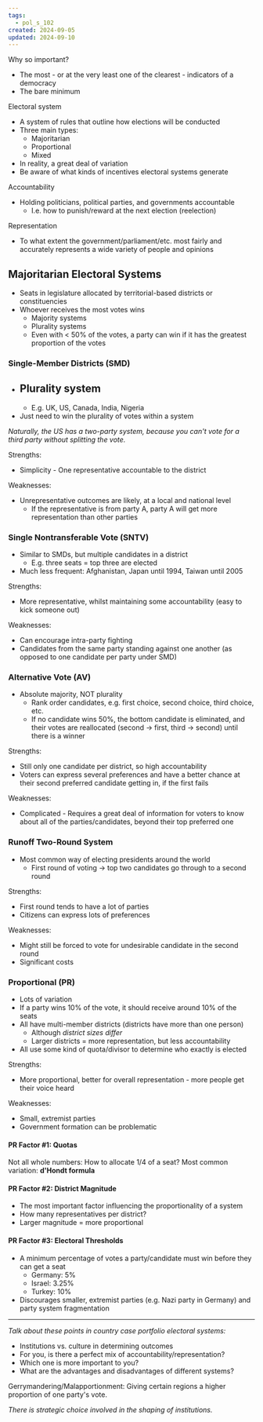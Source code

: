 ```yaml
---
tags:
  - pol_s_102
created: 2024-09-05
updated: 2024-09-10
---
```


Why so important?
- The most - or at the very least one of the clearest - indicators of a democracy
- The bare minimum

Electoral system
- A system of rules that outline how elections will be conducted
- Three main types:
  - Majoritarian
  - Proportional
  - Mixed
- In reality, a great deal of variation
- Be aware of what kinds of incentives electoral systems generate

Accountability
- Holding politicians, political parties, and governments accountable
  - I.e. how to punish/reward at the next election (reelection)

Representation
- To what extent the government/parliament/etc. most fairly and accurately represents a wide variety of people and opinions

## Majoritarian Electoral Systems

- Seats in legislature allocated by territorial-based districts or constituencies
- Whoever receives the most votes wins
  - Majority systems
  - Plurality systems
  - Even with < 50% of the votes, a party can win if it has the greatest proportion of the votes

### Single-Member Districts (SMD)

- Plurality system
  - 
  - E.g. UK, US, Canada, India, Nigeria
- Just need to win the plurality of votes within a system

*Naturally, the US has a two-party system, because you can't vote for a third party without splitting the vote.*

Strengths:
- Simplicity - One representative accountable to the district

Weaknesses:
- Unrepresentative outcomes are likely, at a local and national level
  - If the representative is from party A, party A will get more representation than other parties

### Single Nontransferable Vote (SNTV)

- Similar to SMDs, but multiple candidates in a district
  - E.g. three seats = top three are elected
- Much less frequent: Afghanistan, Japan until 1994, Taiwan until 2005

Strengths:
- More representative, whilst maintaining some accountability (easy to kick someone out)

Weaknesses:
- Can encourage intra-party fighting
- Candidates from the same party standing against one another (as opposed to one candidate per party under SMD)

### Alternative Vote (AV)

- Absolute majority, NOT plurality
  - Rank order candidates, e.g. first choice, second choice, third choice, etc.
  - If no candidate wins 50%, the bottom candidate is eliminated, and their votes are reallocated (second -> first, third -> second) until there is a winner

Strengths:
- Still only one candidate per district, so high accountability
- Voters can express several preferences and have a better chance at their second preferred candidate getting in, if the first fails

Weaknesses:
- Complicated - Requires a great deal of information for voters to know about all of the parties/candidates, beyond their top preferred one

### Runoff Two-Round System

- Most common way of electing presidents around the world
  - First round of voting -> top two candidates go through to a second round

Strengths:
- First round tends to have a lot of parties
- Citizens can express lots of preferences

Weaknesses:
- Might still be forced to vote for undesirable candidate in the second round
- Significant costs

### Proportional (PR)

- Lots of variation
- If a party wins 10% of the vote, it should receive around 10% of the seats
- All have multi-member districts (districts have more than one person)
  - Although *district sizes differ*
  - Larger districts = more representation, but less accountability
- All use some kind of quota/divisor to determine who exactly is elected

Strengths:
- More proportional, better for overall representation - more people get their voice heard

Weaknesses:
- Small, extremist parties
- Government formation can be problematic

#### PR Factor #1: Quotas

Not all whole numbers: How to allocate 1/4 of a seat?
Most common variation: **d'Hondt formula**

#### PR Factor #2: District Magnitude

- The most important factor influencing the proportionality of a system
- How many representatives per district?
- Larger magnitude = more proportional

#### PR Factor #3: Electoral Thresholds

- A minimum percentage of votes a party/candidate must win before they can get a seat
  - Germany: 5%
  - Israel: 3.25%
  - Turkey: 10%
- Discourages smaller, extremist parties (e.g. Nazi party in Germany) and party system fragmentation

---

*Talk about these points in country case portfolio electoral systems:*

- Institutions vs. culture in determining outcomes
- For you, is there a perfect mix of accountability/representation?
- Which one is more important to you?
- What are the advantages and disadvantages of different systems?

Gerrymandering/Malapportionment: Giving certain regions a higher proportion of one party's vote.

*There is strategic choice involved in the shaping of institutions.*